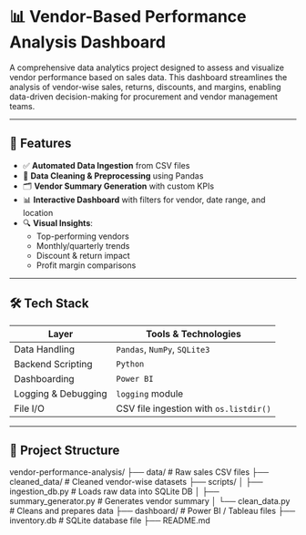 # 📊 Vendor-Based Performance Analysis Dashboard

A comprehensive data analytics project designed to assess and visualize vendor performance based on sales data. This dashboard streamlines the analysis of vendor-wise sales, returns, discounts, and margins, enabling data-driven decision-making for procurement and vendor management teams.

---

## 🚀 Features

- ✅ **Automated Data Ingestion** from CSV files
- 🧹 **Data Cleaning & Preprocessing** using Pandas
- 🗂️ **Vendor Summary Generation** with custom KPIs
- 📊 **Interactive Dashboard** with filters for vendor, date range, and location
- 🔍 **Visual Insights**: 
  - Top-performing vendors
  - Monthly/quarterly trends
  - Discount & return impact
  - Profit margin comparisons

---

## 🛠️ Tech Stack

| Layer | Tools & Technologies |
|-------|----------------------|
| Data Handling | `Pandas`, `NumPy`, `SQLite3` |
| Backend Scripting | `Python` |
| Dashboarding | `Power BI`  |
| Logging & Debugging | `logging` module |
| File I/O | CSV file ingestion with `os.listdir()` |

---

## 📁 Project Structure
vendor-performance-analysis/
├── data/ # Raw sales CSV files
├── cleaned_data/ # Cleaned vendor-wise datasets
├── scripts/
│ ├── ingestion_db.py # Loads raw data into SQLite DB
│ ├── summary_generator.py # Generates vendor summary
│ └── clean_data.py # Cleans and prepares data
├── dashboard/ # Power BI / Tableau files
├── inventory.db # SQLite database file
├── README.md




